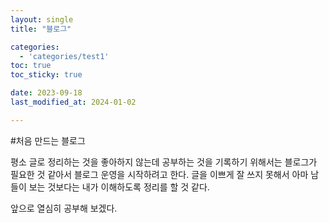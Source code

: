 ```yaml
---
layout: single
title: "블로그"

categories:
  - 'categories/test1'
toc: true
toc_sticky: true

date: 2023-09-18
last_modified_at: 2024-01-02

---
```


#처음 만드는 블로그

 평소 글로 정리하는 것을 좋아하지 않는데 공부하는 것을 기록하기 위해서는
블로그가 필요한 것 같아서 블로그 운영을 시작하려고 한다. 글을 이쁘게 잘
쓰지 못해서 아마 남들이 보는 것보다는 내가 이해하도록 정리를 할 것 같다.

앞으로 열심히 공부해 보겠다.
